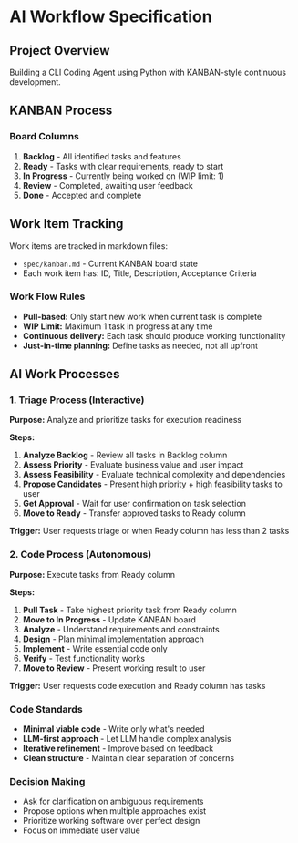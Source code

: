 # AI Workflow Specification

## Project Overview
Building a CLI Coding Agent using Python with KANBAN-style continuous development.

## KANBAN Process

### Board Columns
1. **Backlog** - All identified tasks and features
2. **Ready** - Tasks with clear requirements, ready to start
3. **In Progress** - Currently being worked on (WIP limit: 1)
4. **Review** - Completed, awaiting user feedback
5. **Done** - Accepted and complete

## Work Item Tracking
Work items are tracked in markdown files:
- `spec/kanban.md` - Current KANBAN board state
- Each work item has: ID, Title, Description, Acceptance Criteria

### Work Flow Rules
- **Pull-based:** Only start new work when current task is complete
- **WIP Limit:** Maximum 1 task in progress at any time
- **Continuous delivery:** Each task should produce working functionality
- **Just-in-time planning:** Define tasks as needed, not all upfront

## AI Work Processes

### 1. Triage Process (Interactive)
**Purpose:** Analyze and prioritize tasks for execution readiness

**Steps:**
1. **Analyze Backlog** - Review all tasks in Backlog column
2. **Assess Priority** - Evaluate business value and user impact
3. **Assess Feasibility** - Evaluate technical complexity and dependencies
4. **Propose Candidates** - Present high priority + high feasibility tasks to user
5. **Get Approval** - Wait for user confirmation on task selection
6. **Move to Ready** - Transfer approved tasks to Ready column

**Trigger:** User requests triage or when Ready column has less than 2 tasks

### 2. Code Process (Autonomous)
**Purpose:** Execute tasks from Ready column

**Steps:**
1. **Pull Task** - Take highest priority task from Ready column
2. **Move to In Progress** - Update KANBAN board
3. **Analyze** - Understand requirements and constraints
4. **Design** - Plan minimal implementation approach
5. **Implement** - Write essential code only
6. **Verify** - Test functionality works
7. **Move to Review** - Present working result to user

**Trigger:** User requests code execution and Ready column has tasks

### Code Standards
- **Minimal viable code** - Write only what's needed
- **LLM-first approach** - Let LLM handle complex analysis
- **Iterative refinement** - Improve based on feedback
- **Clean structure** - Maintain clear separation of concerns

### Decision Making
- Ask for clarification on ambiguous requirements
- Propose options when multiple approaches exist
- Prioritize working software over perfect design
- Focus on immediate user value



